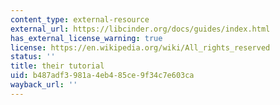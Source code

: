 ```yaml
---
content_type: external-resource
external_url: https://libcinder.org/docs/guides/index.html
has_external_license_warning: true
license: https://en.wikipedia.org/wiki/All_rights_reserved
status: ''
title: their tutorial
uid: b487adf3-981a-4eb4-85ce-9f34c7e603ca
wayback_url: ''
---
```

